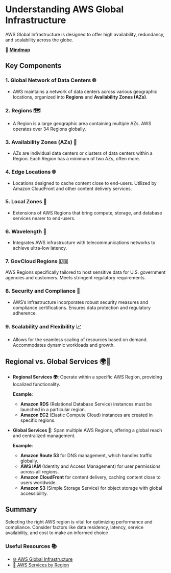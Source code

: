 # Understanding AWS Global Infrastructure

AWS Global Infrastructure is designed to offer high availability, redundancy, and scalability across the globe.

🧠 **[Mindmap](https://drive.google.com/file/d/18bjkYSfaP8xbMfacPqX9hjH9l1m0j22m/view?usp=sharing)**

## Key Components

### 1. Global Network of Data Centers 🌐
- AWS maintains a network of data centers across various geographic locations, organized into **Regions** and **Availability Zones (AZs)**.

### 2. Regions 🗺️
- A Region is a large geographic area containing multiple AZs. AWS operates over 34 Regions globally.

### 3. Availability Zones (AZs) 🏢
- AZs are individual data centers or clusters of data centers within a Region. Each Region has a minimum of two AZs, often more.

### 4. Edge Locations 🌐
- Locations designed to cache content close to end-users. Utilized by Amazon CloudFront and other content delivery services.

### 5. Local Zones 📍
- Extensions of AWS Regions that bring compute, storage, and database services nearer to end-users.

### 6. Wavelength 📡
- Integrates AWS infrastructure with telecommunications networks to achieve ultra-low latency.

### 7. GovCloud Regions 🇺🇸
AWS Regions specifically tailored to host sensitive data for U.S. government agencies and customers. Meets stringent regulatory requirements.

### 8. Security and Compliance 🔐
- AWS’s infrastructure incorporates robust security measures and compliance certifications. Ensures data protection and regulatory adherence.

### 9. Scalability and Flexibility 📈
- Allows for the seamless scaling of resources based on demand. Accommodates dynamic workloads and growth.

## Regional vs. Global Services 🌍📍

- **Regional Services 🌍**: Operate within a specific AWS Region, providing localized functionality.
 
   **Example**: 
    - **Amazon RDS** (Relational Database Service) instances must be launched in a particular region.
    - **Amazon EC2** (Elastic Compute Cloud) instances are created in specific regions.

- **Global Services 📍**: Span multiple AWS Regions, offering a global reach and centralized management.
  
  **Example**:
    - **Amazon Route 53** for DNS management, which handles traffic globally.
    - **AWS IAM** (Identity and Access Management) for user permissions across all regions.
    - **Amazon CloudFront** for content delivery, caching content close to users worldwide.
    - **Amazon S3** (Simple Storage Service) for object storage with global accessibility.

## Summary

Selecting the right AWS region is vital for optimizing performance and compliance. Consider factors like data residency, latency, service availability, and cost to make an informed choice

### Useful Resources 📚

- [🌐 AWS Global Infrastructure](https://aws.amazon.com/about-aws/global-infrastructure/)
- [📍 AWS Services by Region](https://aws.amazon.com/about-aws/global-infrastructure/regional-product-services/)





